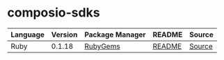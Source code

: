 # composio-sdks

|Language|Version|Package Manager|README|Source|
|-|-|-|-|-|
|Ruby|0.1.18|[RubyGems](https://rubygems.org/gems/composio/versions/0.1.18)|[README](https://github.com/konfig-dev/composio-sdks/tree/HEAD/ruby#readme)|[Source](https://github.com/konfig-dev/composio-sdks/tree/HEAD/ruby)|